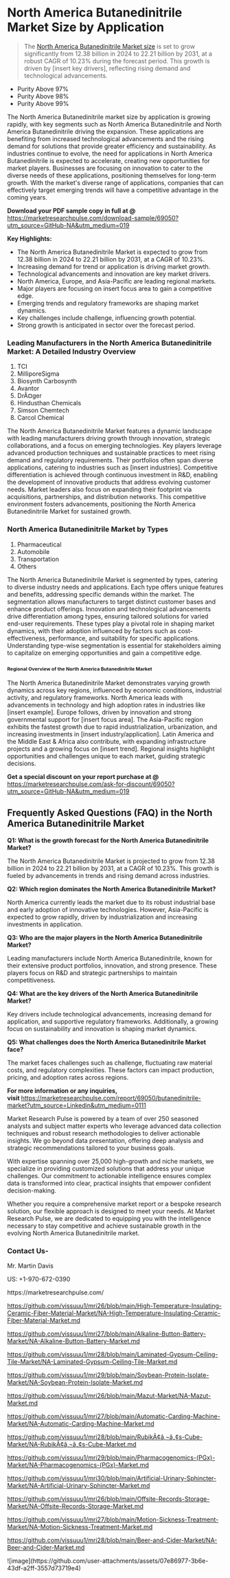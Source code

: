 <h1>North America Butanedinitrile Market&nbsp;Size by Application</h1><blockquote><p>The <a href="https://marketresearchpulse.com/download-sample/69050?utm_source=GitHub-NA&amp;utm_medium=019">North America Butanedinitrile Market size</a> is set to grow significantly from 12.38 billion in 2024 to 22.21 billion by 2031, at a robust CAGR of 10.23% during the forecast period. This growth is driven by [insert key drivers], reflecting rising demand and technological advancements.</p></blockquote><ul><li>Purity Above 97%<li> Purity Above 98%<li> Purity Above 99%</li></ul><p>The North America Butanedinitrile market size by application is growing rapidly, with key segments such as North America Butanedinitrile and North America Butanedinitrile driving the expansion. These applications are benefiting from increased technological advancements and the rising demand for solutions that provide greater efficiency and sustainability. As industries continue to evolve, the need for applications in North America Butanedinitrile is expected to accelerate, creating new opportunities for market players. Businesses are focusing on innovation to cater to the diverse needs of these applications, positioning themselves for long-term growth. With the market's diverse range of applications, companies that can effectively target emerging trends will have a competitive advantage in the coming years.</p><p><strong>Download your PDF sample copy in full at @ </strong><a href="https://marketresearchpulse.com/download-sample/69050?utm_source=GitHub-NA&amp;utm_medium=019">https://marketresearchpulse.com/download-sample/69050?utm_source=GitHub-NA&amp;utm_medium=019</a></p><p><strong>Key Highlights: </strong></p><ul><li>The North America Butanedinitrile Market is expected to grow from 12.38 billion in 2024 to 22.21 billion by 2031, at a CAGR of 10.23%.</li><li>Increasing demand for trend or application is driving market growth.</li><li>Technological advancements and innovation are key market drivers.</li><li>North America, Europe, and Asia-Pacific are leading regional markets.</li><li>Major players are focusing on insert focus area to gain a competitive edge.</li><li>Emerging trends and regulatory frameworks are shaping market dynamics.</li><li>Key challenges include challenge, influencing growth potential.</li><li>Strong growth is anticipated in sector over the forecast period.</li></ul><h3>Leading Manufacturers in the North America Butanedinitrile Market: A Detailed Industry Overview</h3><ol><li>TCI</li><li>MilliporeSigma</li><li>Biosynth Carbosynth</li><li>Avantor</li><li>DrÃ¤ger</li><li>Hindusthan Chemicals</li><li>Simson Chemtech</li><li>Carcol Chemical</li></ol><div class="flex max-w-full flex-col flex-grow"><div class="min-h-8 text-message flex w-full flex-col items-end gap-2 whitespace-normal break-words [.text-message+&amp;]:mt-5" dir="auto" data-message-author-role="assistant" data-message-id="fd8432e4-4910-450d-b182-61b7bfb0a01f" data-message-model-slug="gpt-4o"><div class="flex w-full flex-col gap-1 empty:hidden first:pt-[3px]"><div class="markdown prose w-full break-words dark:prose-invert light"><p>The North America Butanedinitrile Market features a dynamic landscape with leading manufacturers driving growth through innovation, strategic collaborations, and a focus on emerging technologies. Key players leverage advanced production techniques and sustainable practices to meet rising demand and regulatory requirements. Their portfolios often span diverse applications, catering to industries such as [insert industries]. Competitive differentiation is achieved through continuous investment in R&amp;D, enabling the development of innovative products that address evolving customer needs. Market leaders also focus on expanding their footprint via acquisitions, partnerships, and distribution networks. This competitive environment fosters advancements, positioning the North America Butanedinitrile Market for sustained growth.</p></div></div></div></div><h3>North America Butanedinitrile Market by Types</h3><ol><li>Pharmaceutical<li> Automobile<li> Transportation<li> Others</li></ol><div class="flex max-w-full flex-col flex-grow"><div class="min-h-8 text-message flex w-full flex-col items-end gap-2 whitespace-normal break-words [.text-message+&amp;]:mt-5" dir="auto" data-message-author-role="assistant" data-message-id="084470be-0bb7-4664-bddf-5156b4f41249" data-message-model-slug="gpt-4o-mini"><div class="flex w-full flex-col gap-1 empty:hidden first:pt-[3px]"><div class="markdown prose w-full break-words dark:prose-invert light"><p>The North America Butanedinitrile Market is segmented by types, catering to diverse industry needs and applications. Each type offers unique features and benefits, addressing specific demands within the market. The segmentation allows manufacturers to target distinct customer bases and enhance product offerings. Innovation and technological advancements drive differentiation among types, ensuring tailored solutions for varied end-user requirements. These types play a pivotal role in shaping market dynamics, with their adoption influenced by factors such as cost-effectiveness, performance, and suitability for specific applications. Understanding type-wise segmentation is essential for stakeholders aiming to capitalize on emerging opportunities and gain a competitive edge.</p></div></div></div></div><h3><span style="font-size: 11px;">Regional Overview of the North America Butanedinitrile Market</span></h3><div class="flex max-w-full flex-col flex-grow"><div class="min-h-8 text-message flex w-full flex-col items-end gap-2 whitespace-normal break-words [.text-message+&amp;]:mt-5" dir="auto" data-message-author-role="assistant" data-message-id="e9038762-ce64-4e30-91c9-9bd413514231" data-message-model-slug="gpt-4o-mini"><div class="flex w-full flex-col gap-1 empty:hidden first:pt-[3px]"><div class="markdown prose w-full break-words dark:prose-invert light"><p>The North America Butanedinitrile Market demonstrates varying growth dynamics across key regions, influenced by economic conditions, industrial activity, and regulatory frameworks. North America leads with advancements in technology and high adoption rates in industries like [insert example]. Europe follows, driven by innovation and strong governmental support for [insert focus area]. The Asia-Pacific region exhibits the fastest growth due to rapid industrialization, urbanization, and increasing investments in [insert industry/application]. Latin America and the Middle East &amp; Africa also contribute, with expanding infrastructure projects and a growing focus on [insert trend]. Regional insights highlight opportunities and challenges unique to each market, guiding strategic decisions.</p></div></div></div></div><p><strong>Get a special discount on your report purchase at @ </strong><a href="https://marketresearchpulse.com/ask-for-discount/69050?utm_source=GitHub-NA&amp;utm_medium=019">https://marketresearchpulse.com/ask-for-discount/69050?utm_source=GitHub-NA&amp;utm_medium=019</a></p><h2>Frequently Asked Questions (FAQ) in the North America Butanedinitrile Market</h2><p><strong>Q1: What is the growth forecast for the North America Butanedinitrile Market?</strong></p><p>The North America Butanedinitrile Market is projected to grow from 12.38 billion in 2024 to 22.21 billion by 2031, at a CAGR of 10.23%. This growth is fueled by advancements in trends and rising demand across industries.</p><p><strong>Q2: Which region dominates the North America Butanedinitrile Market?</strong></p><p>North America currently leads the market due to its robust industrial base and early adoption of innovative technologies. However, Asia-Pacific is expected to grow rapidly, driven by industrialization and increasing investments in application.</p><p><strong>Q3: Who are the major players in the North America Butanedinitrile Market?</strong></p><p>Leading manufacturers include North America Butanedinitrile, known for their extensive product portfolios, innovation, and strong presence. These players focus on R&amp;D and strategic partnerships to maintain competitiveness.</p><p><strong>Q4: What are the key drivers of the North America Butanedinitrile Market?</strong></p><p>Key drivers include technological advancements, increasing demand for application, and supportive regulatory frameworks. Additionally, a growing focus on sustainability and innovation is shaping market dynamics.</p><p><strong>Q5: What challenges does the North America Butanedinitrile Market face?</strong></p><p>The market faces challenges such as challenge, fluctuating raw material costs, and regulatory complexities. These factors can impact production, pricing, and adoption rates across regions.</p><p><strong>For more information or any inquiries, visit&nbsp;</strong><a href="https://marketresearchpulse.com/report/69050/butanedinitrile-market?utm_source=Linkedin&utm_medium=0111">https://marketresearchpulse.com/report/69050/butanedinitrile-market?utm_source=Linkedin&utm_medium=0111</a></p><p>Market Research Pulse is powered by a team of over 250 seasoned analysts and subject matter experts who leverage advanced data collection techniques and robust research methodologies to deliver actionable insights. We go beyond data presentation, offering deep analysis and strategic recommendations tailored to your business goals.</p><p>With expertise spanning over 25,000 high-growth and niche markets, we specialize in providing customized solutions that address your unique challenges. Our commitment to actionable intelligence ensures complex data is transformed into clear, practical insights that empower confident decision-making.</p><p>Whether you require a comprehensive market report or a bespoke research solution, our flexible approach is designed to meet your needs. At Market Research Pulse, we are dedicated to equipping you with the intelligence necessary to stay competitive and achieve sustainable growth in the evolving North America Butanedinitrile market.</p><h3><strong>Contact Us-</strong></h3><p>Mr. Martin Davis</p><p>US: +1-970-672-0390</p><p>https://marketresearchpulse.com/</p><p><a href="https://github.com/vissuuu1/mri26/blob/main/High-Temperature-Insulating-Ceramic-Fiber-Material-Market/NA-High-Temperature-Insulating-Ceramic-Fiber-Material-Market.md">https://github.com/vissuuu1/mri26/blob/main/High-Temperature-Insulating-Ceramic-Fiber-Material-Market/NA-High-Temperature-Insulating-Ceramic-Fiber-Material-Market.md</a></p><p><a href="https://github.com/vissuuu1/mri27/blob/main/Alkaline-Button-Battery-Market/NA-Alkaline-Button-Battery-Market.md">https://github.com/vissuuu1/mri27/blob/main/Alkaline-Button-Battery-Market/NA-Alkaline-Button-Battery-Market.md</a></p><p><a href="https://github.com/vissuuu1/mri28/blob/main/Laminated-Gypsum-Ceiling-Tile-Market/NA-Laminated-Gypsum-Ceiling-Tile-Market.md">https://github.com/vissuuu1/mri28/blob/main/Laminated-Gypsum-Ceiling-Tile-Market/NA-Laminated-Gypsum-Ceiling-Tile-Market.md</a></p><p><a href="https://github.com/vissuuu1/mri29/blob/main/Soybean-Protein-Isolate-Market/NA-Soybean-Protein-Isolate-Market.md">https://github.com/vissuuu1/mri29/blob/main/Soybean-Protein-Isolate-Market/NA-Soybean-Protein-Isolate-Market.md</a></p><p><a href="https://github.com/vissuuu1/mri26/blob/main/Mazut-Market/NA-Mazut-Market.md">https://github.com/vissuuu1/mri26/blob/main/Mazut-Market/NA-Mazut-Market.md</a></p><p><a href="https://github.com/vissuuu1/mri27/blob/main/Automatic-Carding-Machine-Market/NA-Automatic-Carding-Machine-Market.md">https://github.com/vissuuu1/mri27/blob/main/Automatic-Carding-Machine-Market/NA-Automatic-Carding-Machine-Market.md</a></p><p><a href="https://github.com/vissuuu1/mri28/blob/main/RubikÃ¢â‚¬â„¢s-Cube-Market/NA-RubikÃ¢â‚¬â„¢s-Cube-Market.md">https://github.com/vissuuu1/mri28/blob/main/RubikÃ¢â‚¬â„¢s-Cube-Market/NA-RubikÃ¢â‚¬â„¢s-Cube-Market.md</a></p><p><a href="https://github.com/vissuuu1/mri29/blob/main/Pharmacogenomics-(PGx)-Market/NA-Pharmacogenomics-(PGx)-Market.md">https://github.com/vissuuu1/mri29/blob/main/Pharmacogenomics-(PGx)-Market/NA-Pharmacogenomics-(PGx)-Market.md</a></p><p><a href="https://github.com/vissuuu1/mri30/blob/main/Artificial-Urinary-Sphincter-Market/NA-Artificial-Urinary-Sphincter-Market.md">https://github.com/vissuuu1/mri30/blob/main/Artificial-Urinary-Sphincter-Market/NA-Artificial-Urinary-Sphincter-Market.md</a></p><p><a href="https://github.com/vissuuu1/mri26/blob/main/Offsite-Records-Storage-Market/NA-Offsite-Records-Storage-Market.md">https://github.com/vissuuu1/mri26/blob/main/Offsite-Records-Storage-Market/NA-Offsite-Records-Storage-Market.md</a></p><p><a href="https://github.com/vissuuu1/mri27/blob/main/Motion-Sickness-Treatment-Market/NA-Motion-Sickness-Treatment-Market.md">https://github.com/vissuuu1/mri27/blob/main/Motion-Sickness-Treatment-Market/NA-Motion-Sickness-Treatment-Market.md</a></p><p><a href="https://github.com/vissuuu1/mri28/blob/main/Beer-and-Cider-Market/NA-Beer-and-Cider-Market.md">https://github.com/vissuuu1/mri28/blob/main/Beer-and-Cider-Market/NA-Beer-and-Cider-Market.md</a></p>
![image](https://github.com/user-attachments/assets/07e86977-3b6e-43df-a2ff-3557d73719e4)
